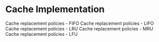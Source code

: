 # Cache Implementation
Cache replacement policies - FIFO
Cache replacement policies - LIFO
Cache replacement policies - LRU
Cache replacement policies - MRU
Cache replacement policies - LFU
